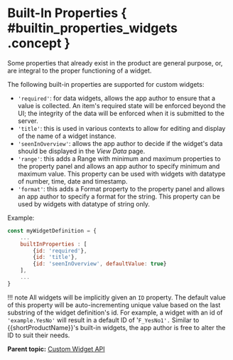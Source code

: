 # Built-In Properties { #builtin_properties_widgets .concept }

Some properties that already exist in the product are general purpose, or, are integral to the proper functioning of a widget.

The following built-in properties are supported for custom widgets:

-   `'required'`: for data widgets, allows the app author to ensure that a value is collected. An item's required state will be enforced beyond the UI; the integrity of the data will be enforced when it is submitted to the server.
-   `'title'`: this is used in various contexts to allow for editing and display of the name of a widget instance.
-   `'seenInOverview'`: allows the app author to decide if the widget's data should be displayed in the *View Data* page.
-   `'range'`: this adds a Range with minimum and maximum properties to the property panel and allows an app author to specify minimum and maximum value. This property can be used with widgets with datatype of number, time, date and timestamp.
-   `'format'`: this adds a Format property to the property panel and allows an app author to specify a format for the string. This property can be used by widgets with datatype of string only.

Example:

```javascript
const myWidgetDefinition = {
    ...
    builtInProperties : [
        {id: 'required'}, 
        {id: 'title'}, 
        {id: 'seenInOverview', defaultValue: true}
    ],
    ...
}
```

!!! note
    All widgets will be implicitly given an `ID` property. The default value of this property will be auto-incrementing unique value based on the last substring of the widget definition's id. For example, a widget with an id of `'example.YesNo'` will result in a default ID of '`F_YesNo1'.` Similar to {{shortProductName}}'s built-in widgets, the app author is free to alter the ID to suit their needs.

**Parent topic:** [Custom Widget API](customwidgetapi_landing.md)

